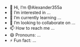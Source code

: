 - 👋 Hi, I’m @Alexander355a
- 👀 I’m interested in ...
- 🌱 I’m currently learning ...
- 💞️ I’m looking to collaborate on ...
- 📫 How to reach me ...
- 😄 Pronouns: ...
- ⚡ Fun fact: ...

<!---
Alexander355a/Alexander355a is a ✨ special ✨ repository because its `README.md` (this file) appears on your GitHub profile.
You can click the Preview link to take a look at your changes.
--->
